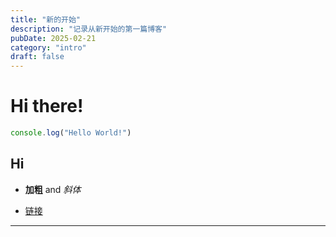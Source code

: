 ```yaml
---
title: "新的开始"
description: "记录从新开始的第一篇博客"
pubDate: 2025-02-21
category: "intro"
draft: false
---
```


# Hi there!

 ```ts
 console.log("Hello World!")
 ```


## Hi
- **加粗** and _斜体_

- [链接](https://github.com/maolaoban)

---
